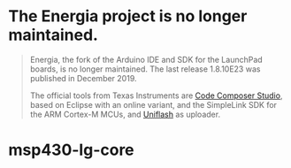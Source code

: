 # The Energia project is no longer maintained.

> Energia, the fork of the Arduino IDE and SDK for the LaunchPad boards, is no longer maintained. The last release 1.8.10E23 was published in December 2019.
>
> The official tools from Texas Instruments are [Code Composer Studio](https://www.ti.com/tool/CCSTUDIO), based on Eclipse with an online variant, and the SimpleLink SDK for the ARM Cortex-M MCUs, and [Uniflash](https://www.ti.com/tool/UNIFLASH) as uploader.


# msp430-lg-core
